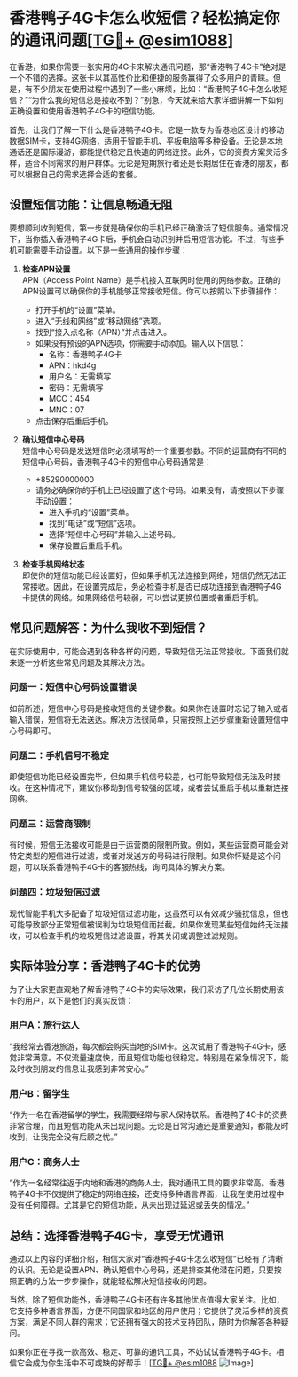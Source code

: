 # 香港鸭子4G卡怎么收短信？轻松搞定你的通讯问题[[TG💪+ @esim1088](https://t.me/s/esim1088)]

在香港，如果你需要一张实用的4G卡来解决通讯问题，那“香港鸭子4G卡”绝对是一个不错的选择。这张卡以其高性价比和便捷的服务赢得了众多用户的青睐。但是，有不少朋友在使用过程中遇到了一些小麻烦，比如：“香港鸭子4G卡怎么收短信？”“为什么我的短信总是接收不到？”别急，今天就来给大家详细讲解一下如何正确设置和使用香港鸭子4G卡的短信功能。

首先，让我们了解一下什么是香港鸭子4G卡。它是一款专为香港地区设计的移动数据SIM卡，支持4G网络，适用于智能手机、平板电脑等多种设备。无论是本地通话还是国际漫游，都能提供稳定且快速的网络连接。此外，它的资费方案灵活多样，适合不同需求的用户群体。无论是短期旅行者还是长期居住在香港的朋友，都可以根据自己的需求选择合适的套餐。

## 设置短信功能：让信息畅通无阻

要想顺利收到短信，第一步就是确保你的手机已经正确激活了短信服务。通常情况下，当你插入香港鸭子4G卡后，手机会自动识别并启用短信功能。不过，有些手机可能需要手动设置。以下是一些通用的操作步骤：

1. **检查APN设置**  
   APN（Access Point Name）是手机接入互联网时使用的网络参数。正确的APN设置可以确保你的手机能够正常接收短信。你可以按照以下步骤操作：
   - 打开手机的“设置”菜单。
   - 进入“无线和网络”或“移动网络”选项。
   - 找到“接入点名称（APN）”并点击进入。
   - 如果没有预设的APN选项，你需要手动添加。输入以下信息：
     - 名称：香港鸭子4G卡
     - APN：hkd4g
     - 用户名：无需填写
     - 密码：无需填写
     - MCC：454
     - MNC：07
   - 点击保存后重启手机。

2. **确认短信中心号码**  
   短信中心号码是发送短信时必须填写的一个重要参数。不同的运营商有不同的短信中心号码，香港鸭子4G卡的短信中心号码通常是：
   - +85290000000
   - 请务必确保你的手机上已经设置了这个号码。如果没有，请按照以下步骤手动设置：
     - 进入手机的“设置”菜单。
     - 找到“电话”或“短信”选项。
     - 选择“短信中心号码”并输入上述号码。
     - 保存设置后重启手机。

3. **检查手机网络状态**  
   即使你的短信功能已经设置好，但如果手机无法连接到网络，短信仍然无法正常接收。因此，在设置完成后，务必检查手机是否已成功连接到香港鸭子4G卡提供的网络。如果网络信号较弱，可以尝试更换位置或者重启手机。

## 常见问题解答：为什么我收不到短信？

在实际使用中，可能会遇到各种各样的问题，导致短信无法正常接收。下面我们就来逐一分析这些常见问题及其解决方法。

### 问题一：短信中心号码设置错误
如前所述，短信中心号码是接收短信的关键参数。如果你在设置时忘记了输入或者输入错误，短信将无法送达。解决方法很简单，只需按照上述步骤重新设置短信中心号码即可。

### 问题二：手机信号不稳定
即使短信功能已经设置完毕，但如果手机信号较差，也可能导致短信无法及时接收。在这种情况下，建议你移动到信号较强的区域，或者尝试重启手机以重新连接网络。

### 问题三：运营商限制
有时候，短信无法接收可能是由于运营商的限制所致。例如，某些运营商可能会对特定类型的短信进行过滤，或者对发送方的号码进行限制。如果你怀疑是这个问题，可以联系香港鸭子4G卡的客服热线，询问具体的解决方案。

### 问题四：垃圾短信过滤
现代智能手机大多配备了垃圾短信过滤功能，这虽然可以有效减少骚扰信息，但也可能导致部分正常短信被误判为垃圾短信而拦截。如果你发现某些短信始终无法接收，可以检查手机的垃圾短信过滤设置，将其关闭或调整过滤规则。

## 实际体验分享：香港鸭子4G卡的优势

为了让大家更直观地了解香港鸭子4G卡的实际效果，我们采访了几位长期使用该卡的用户，以下是他们的真实反馈：

### 用户A：旅行达人
“我经常去香港旅游，每次都会购买当地的SIM卡。这次试用了香港鸭子4G卡，感觉非常满意。不仅流量速度快，而且短信功能也很稳定。特别是在紧急情况下，能及时收到朋友的信息让我感到非常安心。”

### 用户B：留学生
“作为一名在香港留学的学生，我需要经常与家人保持联系。香港鸭子4G卡的资费非常合理，而且短信功能从未出现问题。无论是日常沟通还是重要通知，都能及时收到，让我完全没有后顾之忧。”

### 用户C：商务人士
“作为一名经常往返于内地和香港的商务人士，我对通讯工具的要求非常高。香港鸭子4G卡不仅提供了稳定的网络连接，还支持多种语言界面，让我在使用过程中没有任何障碍。尤其是它的短信功能，从未出现过延迟或丢失的情况。”

## 总结：选择香港鸭子4G卡，享受无忧通讯

通过以上内容的详细介绍，相信大家对“香港鸭子4G卡怎么收短信”已经有了清晰的认识。无论是设置APN、确认短信中心号码，还是排查其他潜在问题，只要按照正确的方法一步步操作，就能轻松解决短信接收的问题。

当然，除了短信功能外，香港鸭子4G卡还有许多其他优点值得大家关注。比如，它支持多种语言界面，方便不同国家和地区的用户使用；它提供了灵活多样的资费方案，满足不同人群的需求；它还拥有强大的技术支持团队，随时为你解答各种疑问。

如果你正在寻找一款高效、稳定、可靠的通讯工具，不妨试试香港鸭子4G卡。相信它会成为你生活中不可或缺的好帮手！[[TG💪+ @esim1088](https://t.me/s/esim1088) ![Image](https://i.postimg.cc/4NQfJmqS/Snipaste-2025-05-13-00-14-12.png)]